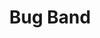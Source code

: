 ---
title: "Bug Band"
type: "thumb"
weight: -5
draft: false
url_sml: "/images/illustration/bug_band_lrg"
url_lge: "/images/illustration/bug_band_lrg"
alt: "An illustration of a group of bugs playing instruments"
---